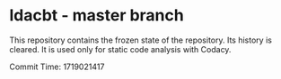 # ldacbt - master branch

This repository contains the frozen state of the repository.
Its history is cleared. It is used only for static code
analysis with Codacy.

Commit Time: 1719021417